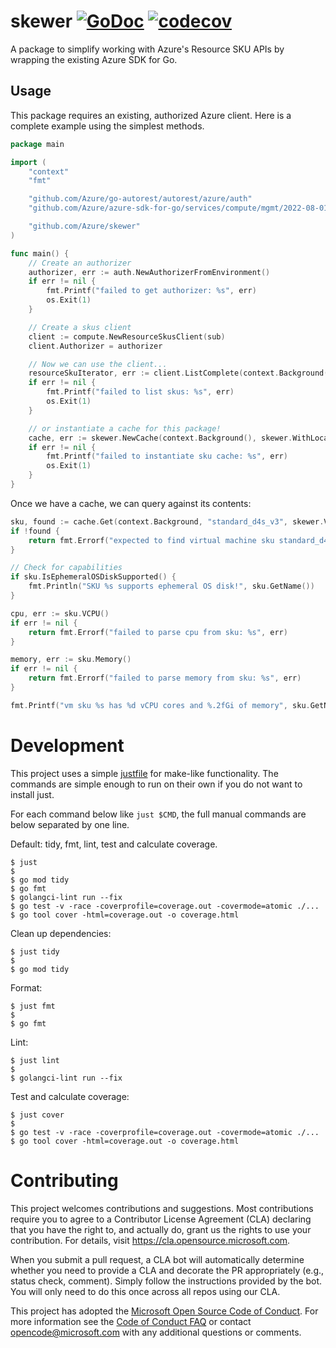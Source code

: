 # skewer [![GoDoc](https://godoc.org/github.com/Azure/skewer?status.svg)](https://godoc.org/github.com/Azure/skewer) [![codecov](https://codecov.io/gh/azure/skewer/branch/main/graph/badge.svg)](https://codecov.io/gh/azure/skewer)

A package to simplify working with Azure's Resource SKU APIs by wrapping
the existing Azure SDK for Go.

## Usage

This package requires an existing, authorized Azure client. Here is a
complete example using the simplest methods.

```go
package main

import (
    "context"
    "fmt"

    "github.com/Azure/go-autorest/autorest/azure/auth"
    "github.com/Azure/azure-sdk-for-go/services/compute/mgmt/2022-08-01/compute" //nolint:staticcheck

    "github.com/Azure/skewer"
)

func main() {
    // Create an authorizer
    authorizer, err := auth.NewAuthorizerFromEnvironment()
    if err != nil {
        fmt.Printf("failed to get authorizer: %s", err)
        os.Exit(1)
    }

    // Create a skus client
    client := compute.NewResourceSkusClient(sub)
    client.Authorizer = authorizer

    // Now we can use the client...
    resourceSkuIterator, err := client.ListComplete(context.Background(), "eastus")
    if err != nil {
        fmt.Printf("failed to list skus: %s", err)
        os.Exit(1)
    }

    // or instantiate a cache for this package!
    cache, err := skewer.NewCache(context.Background(), skewer.WithLocation("eastus"), skewer.WithResourceClient(client))
    if err != nil {
        fmt.Printf("failed to instantiate sku cache: %s", err)
        os.Exit(1)
    }
}
```

Once we have a cache, we can query against its contents:
```go
sku, found := cache.Get(context.Background, "standard_d4s_v3", skewer.VirtualMachines, "eastus")
if !found {
    return fmt.Errorf("expected to find virtual machine sku standard_d4s_v3")
}

// Check for capabilities
if sku.IsEphemeralOSDiskSupported() {
    fmt.Println("SKU %s supports ephemeral OS disk!", sku.GetName())
}

cpu, err := sku.VCPU()
if err != nil {
    return fmt.Errorf("failed to parse cpu from sku: %s", err)
}

memory, err := sku.Memory()
if err != nil {
    return fmt.Errorf("failed to parse memory from sku: %s", err)
}

fmt.Printf("vm sku %s has %d vCPU cores and %.2fGi of memory", sku.GetName(), cpu, memory)
```

# Development

This project uses a simple [justfile](https://github.com/casey/just) for
make-like functionality. The commands are simple enough to run on their
own if you do not want to install just.

For each command below like `just $CMD`, the full manual commands are
below separated by one line.

Default: tidy, fmt, lint, test and calculate coverage.
```
$ just
$
$ go mod tidy
$ go fmt
$ golangci-lint run --fix
$ go test -v -race -coverprofile=coverage.out -covermode=atomic ./...
$ go tool cover -html=coverage.out -o coverage.html
```

Clean up dependencies:
```
$ just tidy
$
$ go mod tidy
```

Format:
```
$ just fmt
$
$ go fmt
```

Lint:
```
$ just lint
$
$ golangci-lint run --fix
```

Test and calculate coverage:
```
$ just cover
$ 
$ go test -v -race -coverprofile=coverage.out -covermode=atomic ./...
$ go tool cover -html=coverage.out -o coverage.html
```

# Contributing

This project welcomes contributions and suggestions.  Most contributions require you to agree to a
Contributor License Agreement (CLA) declaring that you have the right to, and actually do, grant us
the rights to use your contribution. For details, visit https://cla.opensource.microsoft.com.

When you submit a pull request, a CLA bot will automatically determine whether you need to provide
a CLA and decorate the PR appropriately (e.g., status check, comment). Simply follow the instructions
provided by the bot. You will only need to do this once across all repos using our CLA.

This project has adopted the [Microsoft Open Source Code of Conduct](https://opensource.microsoft.com/codeofconduct/).
For more information see the [Code of Conduct FAQ](https://opensource.microsoft.com/codeofconduct/faq/) or
contact [opencode@microsoft.com](mailto:opencode@microsoft.com) with any additional questions or comments.
